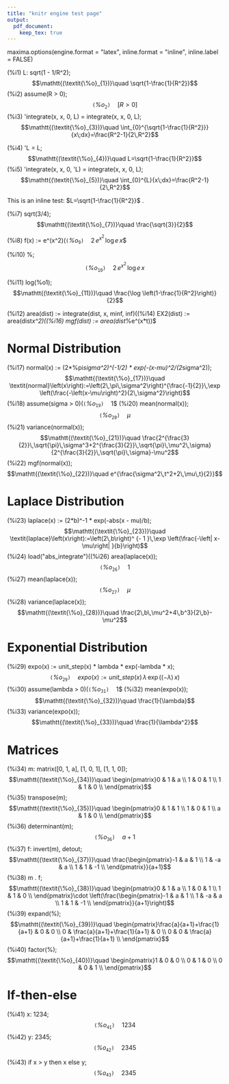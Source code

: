 ```yaml
---
title: "knitr engine test page"
output: 
  pdf_document: 
    keep_tex: true
---
```


maxima.options(engine.format = "latex", 
	       inline.format = "inline", 
	       inline.label = FALSE)

(%i1) L: sqrt(1 - 1/R^2);$$\mathtt{(\textit{\%o}_{1})}\quad \sqrt{1-\frac{1}{R^2}}$$
(%i2) assume(R > 0);$$\mathtt{(\textit{\%o}_{2})}\quad \left[ R>0 \right] $$
(%i3) 'integrate(x, x, 0, L) = integrate(x, x, 0, L);$$\mathtt{(\textit{\%o}_{3})}\quad \int_{0}^{\sqrt{1-\frac{1}{R^2}}}{x\;dx}=\frac{R^2-1}{2\,R^2}$$


(%i4) 'L = L;$$\mathtt{(\textit{\%o}_{4})}\quad L=\sqrt{1-\frac{1}{R^2}}$$
(%i5) 'integrate(x, x, 0, 'L) = integrate(x, x, 0, L);$$\mathtt{(\textit{\%o}_{5})}\quad \int_{0}^{L}{x\;dx}=\frac{R^2-1}{2\,R^2}$$


This is an inline test: $L=\sqrt{1-\frac{1}{R^2}}$
.


(%i7) sqrt(3/4);$$\mathtt{(\textit{\%o}_{7})}\quad \frac{\sqrt{3}}{2}$$


(%i8) f(x) := e^(x^2)$(%i9) diff(f(x), x);$$\mathtt{(\textit{\%o}_{9})}\quad 2\,e^{x^2}\,\log e\,x$$


(%i10) %;$$\mathtt{(\textit{\%o}_{10})}\quad 2\,e^{x^2}\,\log e\,x$$


(%i11) log(%o1);$$\mathtt{(\textit{\%o}_{11})}\quad \frac{\log \left(1-\frac{1}{R^2}\right)}{2}$$


(%i12) area(dist) := integrate(dist, x, minf, inf)$(%i13) mean(dist) := area(dist*x)$(%i14) EX2(dist) := area(dist*x^2)$(%i15) variance(dist) := EX2(dist) - mean(dist)^2$(%i16) mgf(dist) := area(dist*%e^(x*t))$

# Normal Distribution

(%i17) normal(x) := 
      (2*%pi*sigma^2)^(-1/2) * 
      exp(-(x-mu)^2/(2*sigma^2));$$\mathtt{(\textit{\%o}_{17})}\quad \textit{normal}\left(x\right):=\left(2\,\pi\,\sigma^2\right)^{\frac{-1}{2}}\,\exp \left(\frac{-\left(x-\mu\right)^2}{2\,\sigma^2}\right)$$
(%i18) assume(sigma > 0)$(%i19) area(normal(x));$$\mathtt{(\textit{\%o}_{19})}\quad 1$$
(%i20) mean(normal(x));$$\mathtt{(\textit{\%o}_{20})}\quad \mu$$
(%i21) variance(normal(x));$$\mathtt{(\textit{\%o}_{21})}\quad \frac{2^{\frac{3}{2}}\,\sqrt{\pi}\,\sigma^3+2^{\frac{3}{2}}\,\sqrt{\pi}\,\mu^2\,\sigma}{2^{\frac{3}{2}}\,\sqrt{\pi}\,\sigma}-\mu^2$$
(%i22) mgf(normal(x));$$\mathtt{(\textit{\%o}_{22})}\quad e^{\frac{\sigma^2\,t^2+2\,\mu\,t}{2}}$$


# Laplace Distribution

(%i23) laplace(x) := (2*b)^-1 * exp(-abs(x - mu)/b);$$\mathtt{(\textit{\%o}_{23})}\quad \textit{laplace}\left(x\right):=\left(2\,b\right)^ {- 1 }\,\exp \left(\frac{-\left| x-\mu\right| }{b}\right)$$
(%i24) load("abs_integrate")$(%i25) assume(b > 0)$(%i26) area(laplace(x));$$\mathtt{(\textit{\%o}_{26})}\quad 1$$
(%i27) mean(laplace(x));$$\mathtt{(\textit{\%o}_{27})}\quad \mu$$
(%i28) variance(laplace(x));$$\mathtt{(\textit{\%o}_{28})}\quad \frac{2\,b\,\mu^2+4\,b^3}{2\,b}-\mu^2$$


# Exponential Distribution

(%i29) expo(x) := unit_step(x) * lambda * exp(-lambda * x);$$\mathtt{(\textit{\%o}_{29})}\quad \textit{expo}\left(x\right):=\textit{unit\_step}\left(x\right)\,\lambda\,\exp \left(\left(-\lambda\right)\,x\right)$$
(%i30) assume(lambda > 0)$(%i31) area(expo(x));$$\mathtt{(\textit{\%o}_{31})}\quad 1$$
(%i32) mean(expo(x));$$\mathtt{(\textit{\%o}_{32})}\quad \frac{1}{\lambda}$$
(%i33) variance(expo(x));$$\mathtt{(\textit{\%o}_{33})}\quad \frac{1}{\lambda^2}$$


# Matrices

(%i34) m: matrix([0, 1, a], [1, 0, 1], [1, 1, 0]);$$\mathtt{(\textit{\%o}_{34})}\quad \begin{pmatrix}0 & 1 & a \\ 1 & 0 & 1 \\ 1 & 1 & 0 \\ \end{pmatrix}$$
(%i35) transpose(m);$$\mathtt{(\textit{\%o}_{35})}\quad \begin{pmatrix}0 & 1 & 1 \\ 1 & 0 & 1 \\ a & 1 & 0 \\ \end{pmatrix}$$
(%i36) determinant(m);$$\mathtt{(\textit{\%o}_{36})}\quad a+1$$
(%i37) f: invert(m), detout;$$\mathtt{(\textit{\%o}_{37})}\quad \frac{\begin{pmatrix}-1 & a & 1 \\ 1 & -a & a \\ 1 & 1 & -1 \\ \end{pmatrix}}{a+1}$$
(%i38) m . f;$$\mathtt{(\textit{\%o}_{38})}\quad \begin{pmatrix}0 & 1 & a \\ 1 & 0 & 1 \\ 1 & 1 & 0 \\ \end{pmatrix}\cdot \left(\frac{\begin{pmatrix}-1 & a & 1 \\ 1 & -a & a \\ 1 & 1 & -1 \\ \end{pmatrix}}{a+1}\right)$$
(%i39) expand(%);$$\mathtt{(\textit{\%o}_{39})}\quad \begin{pmatrix}\frac{a}{a+1}+\frac{1}{a+1} & 0 & 0 \\ 0 & \frac{a}{a+1}+\frac{1}{a+1} & 0 \\ 0 & 0 & \frac{a}{a+1}+\frac{1}{a+1} \\ \end{pmatrix}$$
(%i40) factor(%);$$\mathtt{(\textit{\%o}_{40})}\quad \begin{pmatrix}1 & 0 & 0 \\ 0 & 1 & 0 \\ 0 & 0 & 1 \\ \end{pmatrix}$$


# If-then-else

(%i41) x: 1234;$$\mathtt{(\textit{\%o}_{41})}\quad 1234$$
(%i42) y: 2345;$$\mathtt{(\textit{\%o}_{42})}\quad 2345$$


(%i43) if x > y
  then x
  else y;$$\mathtt{(\textit{\%o}_{43})}\quad 2345$$

